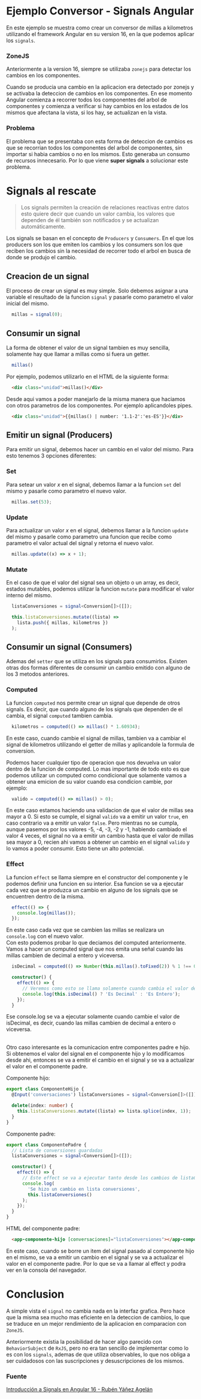 # Ejemplo Conversor - Signals Angular

En este ejemplo se muestra como crear un conversor de millas a kilometros utilizando el framework Angular en su version 16, en la que podemos aplicar los `signals`.

### ZoneJS
Anteriormente a la version 16, siempre se utilizaba `zonejs` para detectar los cambios en los componentes.

Cuando se producia una cambio en la aplicacion era detectado por zonejs y se activaba la deteccion de cambios en los componentes. En ese momento Angular comienza a recorrer todos los componentes del arbol de componentes y comienza a verificar si hay cambios en los estados de los mismos que afectana la vista, si los hay, se actualizan en la vista.

### Problema
El problema que se presentaba con esta forma de deteccion de cambios es que se recorrian todos los componentes del arbol de componentes, sin importar si habia cambios o no en los mismos. Esto generaba un consumo de recursos innecesario. Por lo que viene **super signals** a solucionar este problema.


# Signals al rescate

> Los signals permiten la creación de relaciones reactivas entre datos esto quiere decir que cuando un valor cambia, los valores que dependen de él también son notificados y se actualizan automáticamente.

Los signals se basan en el concepto de `Producers` y `Consumers`. En el que los producers son los que emiten los cambios y los consumers son los que reciben los cambios sin la necesidad de recorrer todo el arbol en busca de donde se produjo el cambio.

## Creacion de un signal

El proceso de crear un signal es muy simple. Solo debemos asignar a una variable el resultado de la funcion `signal` y pasarle como parametro el valor inicial del mismo.

``` typescript
  millas = signal(0);
```

## Consumir un signal

La forma de obtener el valor de un signal tambien es muy sencilla, solamente hay que llamar a millas como si fuera un getter.

``` typescript
  millas()
```

Por ejemplo, podemos utilizarlo en el HTML de la siguiente forma:

``` html
  <div class="unidad">millas()</div>
```

Desde aqui vamos a poder manejarlo de la misma manera que haciamos con otros parametros de los componentes. Por ejemplo aplicandoles pipes.

``` html
  <div class="unidad">{{millas() | number: '1.1-2':'es-ES'}}</div>
```

## Emitir un signal (Producers)

Para emitir un signal, debemos hacer un cambio en el valor del mismo. Para esto tenemos 3 opciones diferentes:

### Set

Para setear un valor _x_ en el signal, debemos llamar a la funcion `set` del mismo y pasarle como parametro el nuevo valor.

``` typescript
  millas.set(53);
```

### Update

Para actualizar un valor _x_ en el signal, debemos llamar a la funcion `update` del mismo y pasarle como parametro una funcion que recibe como parametro el valor actual del signal y retorna el nuevo valor.

``` typescript
  millas.update((x) => x + 1);
```

### Mutate

En el caso de que el valor del signal sea un objeto o un array, es decir, estados mutables, podemos utilizar la funcion `mutate` para modificar el valor interno del mismo.

``` typescript
  listaConversiones = signal<Conversion[]>([]);

  this.listaConversiones.mutate((lista) =>
    lista.push({ millas, kilometros })
  );
```

## Consumir un signal (Consumers)

Ademas del `setter` que se utiliza en los signals para consumirlos. Existen otras dos formas diferentes de consumir un cambio emitido con alguno de los 3 metodos anteriores.

### Computed

La funcion `computed` nos permite crear un signal que depende de otros signals. Es decir, que cuando alguno de los signals que dependen de el cambia, el signal `computed` tambien cambia.

``` typescript
  kilometros = computed(() => millas() * 1.60934);
``` 
En este caso, cuando cambie el signal de millas, tambien va a cambiar el signal de kilometros utilizando el getter de millas y aplicandole la formula de conversion.

Podemos hacer cualquier tipo de operacion que nos devuelva un valor dentro de la funcion de computed. Lo mas importante de todo esto es que podemos utilizar un computed como condicional que solamente vamos a obtener una emicion de su valor cuando esa condicion cambie, por ejemplo:

``` typescript
  valido = computed(() => millas() > 0);
```

En este caso estamos haciendo una validacion de que el valor de millas sea mayor a 0. Si esto se cumple, el signal `valido` va a emitir un valor `true`, en caso contrario va a emitir un valor `false`. Pero mientras no se cumpla, aunque pasemos por los valores -5, -4, -3, -2 y -1, habiendo cambiado el valor 4 veces, el signal no va a emitir un cambio hasta que el valor de millas sea mayor a 0, recien ahi vamos a obtener un cambio en el signal `valido` y lo vamos a poder consumir. Esto tiene un alto potencial.

### Effect

La funcion `effect` se llama siempre en el constructor del componente y le podemos definir una funcion en su interior. Esa funcion se va a ejecutar cada vez que se produzca un cambio en alguno de los signals que se encuentren dentro de la misma.

``` typescript
  effect(() => {
    console.log(millas());
  });
```

En este caso cada vez que se cambien las millas se realizara un `console.log` con el nuevo valor.
<br>
Con esto podemos probar lo que deciamos del computed anteriormente. Vamos a hacer un computed signal que nos emita una señal cuando las millas cambien de decimal a entero y viceversa.

``` typescript
  isDecimal = computed(() => Number(this.millas().toFixed(2)) % 1 !== 0);

  constructor() {
    effect(() => {
      // Veremos como esto se llama solamente cuando cambia el valor de isDecimal
      console.log(this.isDecimal() ? 'Es Decimal' : 'Es Entero');
    });
  }
```

Ese console.log se va a ejecutar solamente cuando cambie el valor de isDecimal, es decir, cuando las millas cambien de decimal a entero o viceversa.

<br>
Otro caso interesante es la comunicacion entre componentes padre e hijo. Si obtenemos el valor del signal en el componente hijo y lo modificamos desde ahi, entonces se va a emitir el cambio en el signal y se va a actualizar el valor en el componente padre.

Componente hijo:
``` typescript
export class ComponenteHijo {
  @Input('conversaciones') listaConversiones = signal<Conversion[]>([]);

  delete(index: number) {
    this.listaConversiones.mutate((lista) => lista.splice(index, 1));
  }
}
```

Componente padre:
``` typescript
export class ComponentePadre {
  // Lista de conversiones guardadas
  listaConversiones = signal<Conversion[]>([]);

  constructor() {
    effect(() => {
      // Este effect se va a ejecutar tanto desde los cambios de listaConversiones en este componente como en el componente hijo
      console.log(
        'Se hizo un cambio en lista conversiones',
        this.listaConversiones()
      );
    });
  }
}
```

HTML del componente padre:
``` html
  <app-componente-hijo [conversaciones]="listaConversiones"></app-componente-hijo>
```

En este caso, cuando se borre un item del signal pasado al componente hijo en el mismo, se va a emitir un cambio en el signal y se va a actualizar el valor en el componente padre. Por lo que se va a llamar al effect y podra ver en la consola del navegador. 


# Conclusion

A simple vista el `signal` no cambia nada en la interfaz grafica. Pero hace que la misma sea mucho mas eficiente en la deteccion de cambios, lo que se traduce en un mejor rendimiento de la aplicacion en comparacion con `ZoneJS`.

Anteriormente existia la posibilidad de hacer algo parecido con `BehaviorSubject` de `RxJS`, pero no era tan sencillo de implementar como lo es con los `signals`, ademas de que utiliza observables, lo que nos obliga a ser cuidadosos con las suscripciones y desuscripciones de los mismos.

### Fuente
[Introducción a Signals en Angular 16 - Rubén Yáñez Agelán](https://www.adictosaltrabajo.com/2023/06/23/introduccion-a-signals-en-angular-16/)
